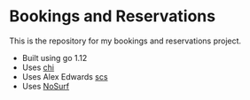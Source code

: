 # Bookings and Reservations

This is the repository for my bookings and reservations project.

- Built using go 1.12
- Uses [chi](https://github.com/alexedwards/scs/v2)
- Uses Alex Edwards [scs](https://github.com/go-chi/chi/v5)
- Uses [NoSurf](https://github.com/justinas/nosurf)